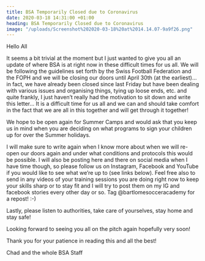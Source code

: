 ```yaml
---
title: BSA Temporarily Closed due to Coronavirus
date: 2020-03-18 14:31:00 +01:00
heading: BSA Temporarily Closed due to Coronavirus
image: "/uploads/Screenshot%202020-03-18%20at%2014.14.07-9a9f26.png"
---
```


Hello All

It seems a bit trivial at the moment but I just wanted to give you all an update of where BSA is at right now in these difficult times for us all. We will be following the guidelines set forth by the Swiss Football Federation and the FOPH and we will be closing our doors until April 30th (at the earliest)… in fact, we have already been closed since last Friday but have been dealing with various issues and organising things, tying up loose ends, etc. and quite frankly, I just haven’t really had the motivation to sit down and write this letter… It is a difficult time for us all and we can and should take comfort in the fact that we are all in this together and will get through it together!

We hope to be open again for Summer Camps and would ask that you keep us in mind when you are deciding on what programs to sign your children up for over the Summer holidays.

I will make sure to write again when I know more about when we will re-open our doors again and under what conditions and protocols this would be possible. I will also be posting here and there on social media when I have time though, so please follow us on Instagram, Facebook and YouTube if you would like to see what we’re up to (see links below). Feel free also to send in any videos of your training sessions you are doing right now to keep your skills sharp or to stay fit and I will try to post them on my IG and facebook stories every other day or so. Tag @bartlomesocceracademy for a repost! :-)

Lastly, please listen to authorities, take care of yourselves, stay home and stay safe!

Looking forward to seeing you all on the pitch again hopefully very soon!

Thank you for your patience in reading this and all the best!

Chad and the whole BSA Staff